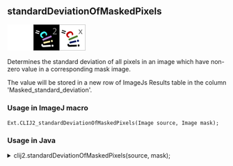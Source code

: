 ## standardDeviationOfMaskedPixels
<img src="images/mini_empty_logo.png"/><img src="images/mini_clij2_logo.png"/><img src="images/mini_clijx_logo.png"/>

Determines the standard deviation of all pixels in an image which have non-zero value in a corresponding mask image. 

The value will be stored in a new row of ImageJs
Results table in the column 'Masked_standard_deviation'.

### Usage in ImageJ macro
```
Ext.CLIJ2_standardDeviationOfMaskedPixels(Image source, Image mask);
```


### Usage in Java
<details>
<summary>
clij2.standardDeviationOfMaskedPixels(source, mask);
</summary>
```
// init CLIJ and GPU
import net.haesleinhuepf.clij2.CLIJ2;
import net.haesleinhuepf.clij.clearcl.ClearCLBuffer;
CLIJ2 clij2 = CLIJ2.getInstance();

// get input parameters
ClearCLBuffer source = clij2.push(sourceImagePlus);
ClearCLBuffer mask = clij2.push(maskImagePlus);
```

```
// Execute operation on GPU
double resultStandardDeviationOfMaskedPixels = clij2.standardDeviationOfMaskedPixels(source, mask);
```

```
//show result
System.out.println(resultStandardDeviationOfMaskedPixels);

// cleanup memory on GPU
clij2.release(source);
clij2.release(mask);
```
</details>


### Usage in Matlab
<details>
<summary>
clij2.standardDeviationOfMaskedPixels(source, mask);
</summary>
```
% init CLIJ and GPU
clij2 = init_clatlab();

% get input parameters
source = clij2.pushMat(source_matrix);
mask = clij2.pushMat(mask_matrix);
```

```
% Execute operation on GPU
double resultStandardDeviationOfMaskedPixels = clij2.standardDeviationOfMaskedPixels(source, mask);
```

```
% show result
System.out.println(resultStandardDeviationOfMaskedPixels);

% cleanup memory on GPU
clij2.release(source);
clij2.release(mask);
```
</details>


### Usage in Icy
<details>
<summary>
clij2.standardDeviationOfMaskedPixels(source, mask);
</summary>
```
// init CLIJ and GPU
importClass(net.haesleinhuepf.clicy.CLICY);
importClass(Packages.icy.main.Icy);

clij2 = CLICY.getInstance();

// get input parameters
source_sequence = getSequence();source = clij2.pushSequence(source_sequence);
mask_sequence = getSequence();mask = clij2.pushSequence(mask_sequence);
```

```
// Execute operation on GPU
double resultStandardDeviationOfMaskedPixels = clij2.standardDeviationOfMaskedPixels(source, mask);
```

```
// show result
System.out.println(resultStandardDeviationOfMaskedPixels);

// cleanup memory on GPU
clij2.release(source);
clij2.release(mask);
```
</details>


[Back to CLIJ2 reference](https://clij.github.io/clij2-docs/reference)
[Back to CLIJ2 documentation](https://clij.github.io/clij2-docs)

[Imprint](https://clij.github.io/imprint)
